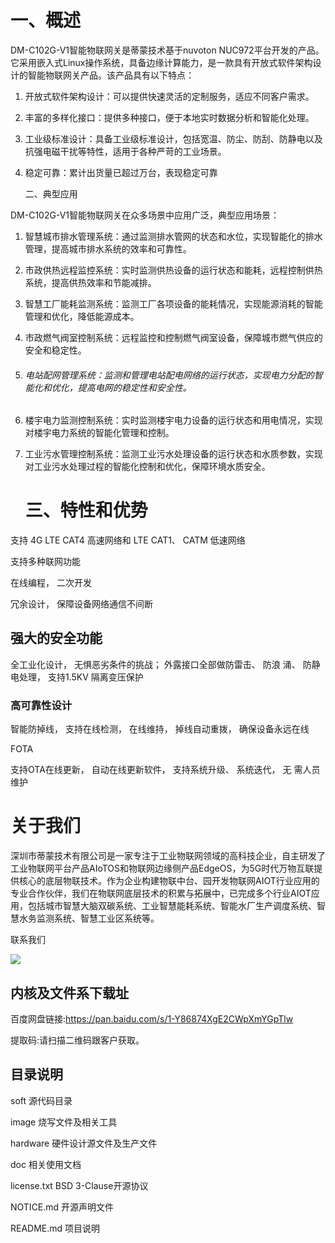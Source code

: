 # 一、概述

   DM-C102G-V1智能物联网关是蒂蒙技术基于nuvoton NUC972平台开发的产品。它采用嵌入式Linux操作系统，具备边缘计算能力，是一款具有开放式软件架构设计的智能物联网关产品。该产品具有以下特点：

1. 开放式软件架构设计：可以提供快速灵活的定制服务，适应不同客户需求。

2. 丰富的多样化接口：提供多种接口，便于本地实时数据分析和智能化处理。

3. 工业级标准设计：具备工业级标准设计，包括宽温、防尘、防刮、防静电以及抗强电磁干扰等特性，适用于各种严苛的工业场景。

4. 稳定可靠：累计出货量已超过万台，表现稳定可靠

   二、典型应用

DM-C102G-V1智能物联网关在众多场景中应用广泛，典型应用场景：

1. 智慧城市排水管理系统：通过监测排水管网的状态和水位，实现智能化的排水管理，提高城市排水系统的效率和可靠性。

2. 市政供热远程监控系统：实时监测供热设备的运行状态和能耗，远程控制供热系统，提高供热效率和节能减排。

3. 智慧工厂能耗监测系统：监测工厂各项设备的能耗情况，实现能源消耗的智能管理和优化，降低能源成本。

4. 市政燃气阀室控制系统：远程监控和控制燃气阀室设备，保障城市燃气供应的安全和稳定性。

5. ###### 电站配网管理系统：监测和管理电站配电网络的运行状态，实现电力分配的智能化和优化，提高电网的稳定性和安全性。

6. 楼宇电力监测控制系统：实时监测楼宇电力设备的运行状态和用电情况，实现对楼宇电力系统的智能化管理和控制。

7. 工业污水管理控制系统：监测工业污水处理设备的运行状态和水质参数，实现对工业污水处理过程的智能化控制和优化，保障环境水质安全。 

   # 三、特性和优势  

支持 4G LTE CAT4 高速网络和 LTE CAT1、 CATM 低速网络  

支持多种联网功能  

在线编程， 二次开发  

冗余设计， 保障设备网络通信不间断  

## 强大的安全功能

全工业化设计， 无惧恶劣条件的挑战； 外露接口全部做防雷击、 防浪
涌、 防静电处理， 支持1.5KV 隔离变压保护  

### 高可靠性设计  

智能防掉线， 支持在线检测， 在线维持， 掉线自动重拨， 确保设备永远在线

  FOTA  

支持OTA在线更新， 自动在线更新软件， 支持系统升级、 系统迭代， 无
需人员维护  

# 关于我们  

​     深圳市蒂蒙技术有限公司是一家专注于工业物联网领域的高科技企业，自主研发了工业物联网平台产品AIoTOS和物联网边缘侧产品EdgeOS，为5G时代万物互联提供核心的底层物联技术。作为企业构建物联中台、园开发物联网AIOT行业应用的专业合作伙伴，我们在物联网底层技术的积累与拓展中，已完成多个行业AIOT应用，包括城市智慧大脑双碳系统、工业智慧能耗系统、智能水厂生产调度系统、智慧水务监测系统、智慧工业区系统等。

联系我们

![]([[C:\Users\86134\Desktop\生态.jpg](https://github.com/decomen-dev/Nuvoton-NUC972-RTU/blob/master/%E5%B0%8F%E7%94%B0.png)])

## 内核及文件系下载址

百度网盘链接:https://pan.baidu.com/s/1-Y86874XgE2CWpXmYGpTlw 

提取码:请扫描二维码跟客户获取。

## 目录说明

soft   源代码目录

image  烧写文件及相关工具

hardware  硬件设计源文件及生产文件

doc 相关使用文档

license.txt   BSD 3-Clause开源协议

NOTICE.md  开源声明文件

README.md   项目说明





